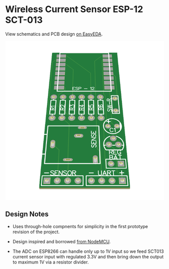 # Wireless Current Sensor ESP-12 SCT-013

View schematics and PCB design [on EasyEDA](https://easyeda.com/kasparsd/wireless-current-monitor).

![PCB layout](docs/board.png)


## Design Notes

- Uses through-hole compnents for simplicity in the first prototype revision of the project.

- Design inspired and borrowed [from NodeMCU](docs/resources/nodemcu-schematics.png).

- The ADC on ESP8266 can handle only up to 1V input so we feed SCT013 current sensor input with regulated 3.3V and then bring down the output to maximum 1V via a resistor divider.
